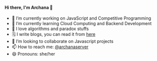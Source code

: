 #### Hi there, I'm Archana 🌸 

<!--
**archanaserver/archanaserver** is a ✨ _special_ ✨ repository because its `README.md` (this file) appears on your GitHub profile.
-->

- 🔭 I’m currently working on JavaScript and Competitive Programming
- 🌱 I’m currently learning Cloud Computing and Backend Development
- 🎲 I love algorithms and paradox stuffs
- 🗒 I write blogs, you can read it from [here](https://medium.com/@archanaserver)
- 🦋 I’m looking to collaborate on Javascript projects
- 📫 How to reach me: [@archanaserver](https://twitter.com/archanaserver)
- 😄 Pronouns: she/her
